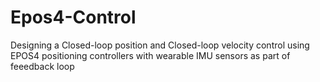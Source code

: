 # Epos4-Control
Designing a Closed-loop position and Closed-loop velocity control using EPOS4 positioning controllers with wearable IMU sensors as part of feeedback loop
